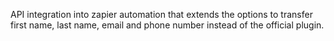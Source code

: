 API integration into zapier automation that extends the options to transfer first name, last name, email and phone number instead of the official plugin. 
